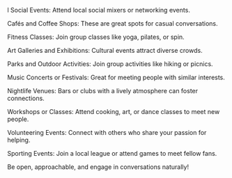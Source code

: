 l
Social Events: Attend local social mixers or networking events.

Cafés and Coffee Shops: These are great spots for casual conversations.

Fitness Classes: Join group classes like yoga, pilates, or spin.

Art Galleries and Exhibitions: Cultural events attract diverse crowds.

Parks and Outdoor Activities: Join group activities like hiking or picnics.

Music Concerts or Festivals: Great for meeting people with similar interests.

Nightlife Venues: Bars or clubs with a lively atmosphere can foster connections.

Workshops or Classes: Attend cooking, art, or dance classes to meet new people.

Volunteering Events: Connect with others who share your passion for helping.

Sporting Events: Join a local league or attend games to meet fellow fans.

Be open, approachable, and engage in conversations naturally!



